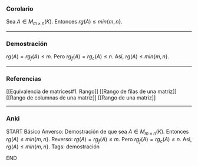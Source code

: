 ### Corolario

Sea $A \in M_{m \times n} (K)$. Entonces $rg(A) \le min\{m,n\}$.

---
### Demostración

$rg(A) = rg_f(A) \le m$. Pero $rg_f(A) = rg_c(A) \le n$. Así, $rg(A) \le min\{m,n\}$.

---
### Referencias

[[Equivalencia de matrices#1. Rango]]
[[Rango de filas de una matriz]]
[[Rango de columnas de una matriz]]
[[Rango de una matriz]]

---
### Anki

START
Básico
Anverso: Demostración de que sea $A \in M_{m \times n} (K)$. Entonces $rg(A) \le min\{m,n\}$.
Reverso: $rg(A) = rg_f(A) \le m$. Pero $rg_f(A) = rg_c(A) \le n$. Así, $rg(A) \le min\{m,n\}$.
Tags: demostración
<!--ID: 1704822883777-->
END
